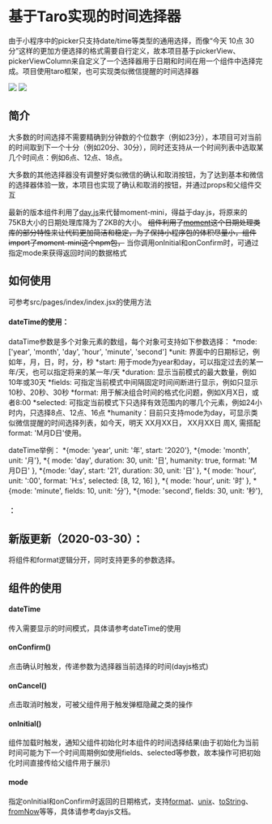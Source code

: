 # 基于Taro实现的时间选择器

由于小程序中的picker只支持date/time等类型的通用选择，而像“今天 10点 30分”这样的更加方便选择的格式需要自行定义，故本项目基于pickerView、pickerViewColumn来自定义了一个选择器用于日期和时间在用一个组件中选择完成。项目使用taro框架，也可实现类似微信提醒的时间选择器

<img src="https://user-images.githubusercontent.com/2065312/77916205-4a60b200-72cb-11ea-91ed-cc7eccacfaf9.jpg">
<img src="https://user-images.githubusercontent.com/2065312/77916216-4df43900-72cb-11ea-8389-c0cf842a4abd.png" />

## 简介

大多数的时间选择不需要精确到分钟数的个位数字（例如23分），本项目可对当前的时间取到下一个十分（例如20分、30分），同时还支持从一个时间列表中选取某几个时间点：例如6点、12点、18点。

大多数的其他选择器没有调整好类似微信的确认和取消按钮，为了达到基本和微信的选择器体验一致，本项目也实现了确认和取消的按钮，并通过props和父组件交互

最新的版本组件利用了[day.js](https://day.js.org/zh-CN/)来代替moment-mini，得益于day.js，将原来的75KB大小的日期处理库降为了2KB的大小。
~~组件利用了[moment](http://momentjs.cn/)这个日期处理类库的部分特性来让代码更加简洁和稳定，为了保持小程序包的体积尽量小，组件import了moment-mini这个npm包，~~
当你调用onInitial和onConfirm时，可通过指定mode来获得返回时间的数据格式

## 如何使用
可参考src/pages/index/index.jsx的使用方法

#### dateTime的使用：
dataTime参数是多个对象元素的数组，每个对象可支持如下参数选择：
*mode: ['year', 'month', 'day', 'hour', 'minute', 'second']
*unit: 界面中的日期标记，例如年，月，日，时，分，秒
*start: 用于mode为year和day，可以指定过去的某一年/天，也可以指定将来的某一年/天
*duration: 显示当前模式的最大数量，例如10年或30天
*fields: 可指定当前模式中间隔固定时间间断进行显示，例如只显示10秒、20秒、30秒
*format: 用于解决组合时间的格式化问题，例如X月X日，或者8:00
*selected: 可指定当前模式下只选择有效范围内的哪几个元素，例如24小时内，只选择8点、12点、16点
*humanity：目前只支持mode为day，可显示类似微信提醒的时间选择列表，如今天，明天 XX月XX日， XX月XX日 周X, 需搭配format: 'M月D日'使用。

dateTime举例：
*{mode: 'year', unit: '年', start: '2020'},
*{mode: 'month', unit: '月'},
*{ mode: 'day', duration: 30, unit: '日', humanity: true, format: 'M月D日' },
*{mode: 'day', start: '21', duration: 30, unit: '日' },
*{ mode: 'hour', unit: ':00', format: 'H:s', selected: [8, 12, 16] },
*{ mode: 'hour', unit: '时' },
*{mode: 'minute', fields: 10, unit: '分'},
*{mode: 'second', fields: 30, unit: '秒'},

#### ：

## 新版更新（2020-03-30）：
将组件和format逻辑分开，同时支持更多的参数选择。

## 组件的使用

#### dateTime

传入需要显示的时间模式，具体请参考dateTime的使用

#### onConfirm()

点击确认时触发，传递参数为选择器当前选择的时间(dayjs格式)

#### onCancel()

点击取消时触发，可被父组件用于触发弹框隐藏之类的操作

#### onInitial()

组件加载时触发，通知父组件初始化时本组件的时间选择结果(由于初始化为当前时间可能为下一个时间周期例如使用fields、selected等参数，故本操作可把初始化时间直接传给父组件用于展示)

#### mode

指定onInitial和onConfirm时返回的日期格式，支持[format](https://day.js.org/docs/zh-CN/display/format)、[unix](https://day.js.org/docs/zh-CN/display/unix-timestamp)、[toString](https://day.js.org/docs/zh-CN/display/as-string)、[fromNow](https://day.js.org/docs/zh-CN/display/from-now)等等，具体请参考dayjs文档。
